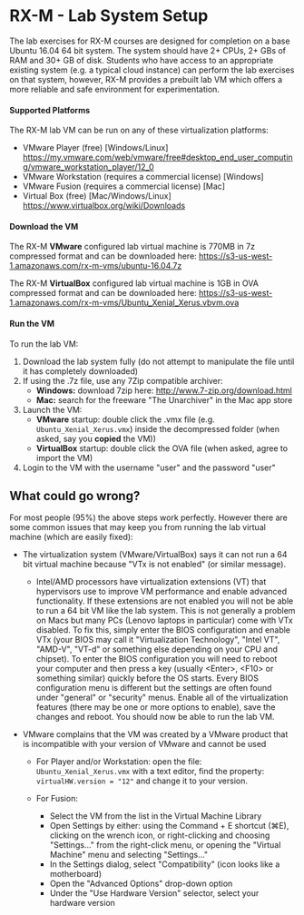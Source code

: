 # RX-M - Lab System Setup

The lab exercises for RX-M courses are designed for completion on a base Ubuntu 16.04 64 bit system. The
system should have 2+ CPUs, 2+ GBs of RAM and 30+ GB of disk. Students who have access to an appropriate
existing system (e.g. a typical cloud instance) can perform the lab exercises on that system, however,
RX-M provides a prebuilt lab VM which offers a more reliable and safe environment for experimentation.


#### Supported Platforms

The RX-M lab VM can be run on any of these virtualization platforms:

- VMware Player (free) [Windows/Linux] https://my.vmware.com/web/vmware/free#desktop_end_user_computing/vmware_workstation_player/12_0
- VMware Workstation (requires a commercial license) [Windows]
- VMware Fusion (requires a commercial license) [Mac]
- Virtual Box (free) [Mac/Windows/Linux] https://www.virtualbox.org/wiki/Downloads


#### Download the VM

The RX-M **VMware** configured lab virtual machine is 770MB in 7z compressed format and can be downloaded here: https://s3-us-west-1.amazonaws.com/rx-m-vms/ubuntu-16.04.7z

The RX-M **VirtualBox** configured lab virtual machine is 1GB in OVA compressed format and can be downloaded here: https://s3-us-west-1.amazonaws.com/rx-m-vms/Ubuntu_Xenial_Xerus.vbvm.ova


#### Run the VM

To run the lab VM:
1. Download the lab system fully (do not attempt to manipulate the file until it has completely downloaded)
2. If using the .7z file, use any 7Zip compatible archiver:
     - __Windows:__ download 7zip here: http://www.7-zip.org/download.html
     - __Mac:__ search for the freeware "The Unarchiver" in the Mac app store
3. Launch the VM:
     - **VMware** startup: double click the .vmx file (e.g. `Ubuntu_Xenial_Xerus.vmx`) inside the decompressed folder (when
       asked, say you __copied__ the VM))
     - **VirtualBox** startup: double click the OVA file (when asked, agree to import the VM)
4. Login to the VM with the username "user" and the password "user"


## What could go wrong?

For most people (95%) the above steps work perfectly. However there are some common issues that may keep you from running the lab virtual machine (which are easily fixed):

- The virtualization system (VMware/VirtualBox) says it can not run a 64 bit virtual machine because "VTx is not
  enabled" (or similar message).

     - Intel/AMD processors have virtualization extensions (VT) that hypervisors use to improve VM performance and enable advanced functionality. If these extensions are not enabled you will not be able to run a 64 bit VM like the lab
     system. This is not generally a problem on Macs but many PCs (Lenovo laptops in particular) come with VTx
     disabled. To fix this, simply enter the BIOS configuration and enable VTx (your BIOS may call it "Virtualization
     Technology", "Intel VT", "AMD-V", "VT-d" or something else depending on your CPU and chipset). To enter the BIOS
     configuration you will need to reboot your computer and then press a key (usually \<Enter\>, \<F10\> or something
     similar) quickly before the OS starts. Every BIOS configuration menu is different but the settings are often found
     under "general" or "security" menus. Enable all of the virtualization features (there may be one or more options to
     enable), save the changes and reboot. You should now be able to run the lab VM.

- VMware complains that the VM was created by a VMware product that is incompatible with your version of VMware and cannot
be used

     - For Player and/or Workstation: open the file: `Ubuntu_Xenial_Xerus.vmx` with a text editor, find the property:
     `virtualHW.version = "12"` and change it to your version.
     
     - For Fusion:
       - Select the VM from the list in the Virtual Machine Library
       - Open Settings by either: using the Command + E shortcut (⌘E), clicking on the wrench icon, or right-clicking and 
       choosing "Settings..." from the right-click menu, or opening the "Virtual Machine" menu and selecting "Settings..."
       - In the Settings dialog, select "Compatibility" (icon looks like a motherboard)
       - Open the "Advanced Options" drop-down option
       - Under the "Use Hardware Version" selector, select your hardware version
